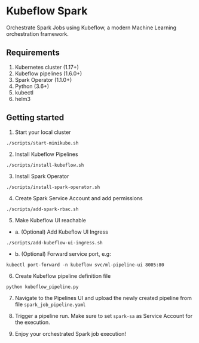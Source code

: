 # Kubeflow Spark
Orchestrate Spark Jobs using Kubeflow, a modern Machine Learning orchestration framework.

## Requirements
1. Kubernetes cluster (1.17+)
2. Kubeflow pipelines (1.6.0+)
3. Spark Operator (1.1.0+)
4. Python (3.6+)
5. kubectl
6. helm3

## Getting started
1. Start your local cluster
```
./scripts/start-minikube.sh
```

2. Install Kubeflow Pipelines
```
./scripts/install-kubeflow.sh
```

3. Install Spark Operator
```
./scripts/install-spark-operator.sh
```

4. Create Spark Service Account and add permissions
```
./scripts/add-spark-rbac.sh
```

5. Make Kubeflow UI reachable

* a. (Optional) Add Kubeflow UI Ingress
```
./scripts/add-kubeflow-ui-ingress.sh
``` 
* b. (Optional) Forward service port, e.g:
```
kubectl port-forward -n kubeflow svc/ml-pipeline-ui 8005:80
```

6. Create Kubeflow pipeline definition file
```
python kubeflow_pipeline.py
```

7. Navigate to the Pipelines UI and upload the newly created pipeline from file `spark_job_pipeline.yaml`


8. Trigger a pipeline run. Make sure to set `spark-sa` as Service Account for the execution.


9. Enjoy your orchestrated Spark job execution!
